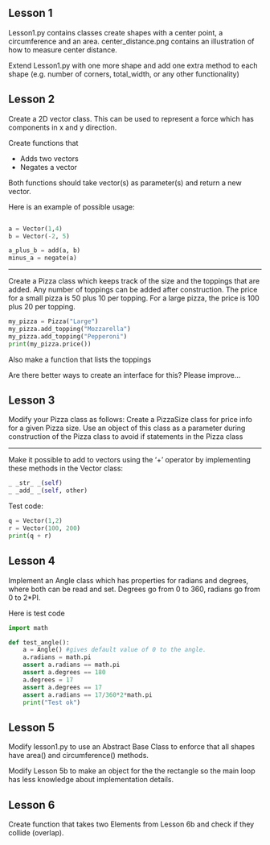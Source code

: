 ## Lesson 1
Lesson1.py contains classes create shapes with a center point, a circumference and an area. center_distance.png contains an illustration of how to measure center distance. 

Extend Lesson1.py with one more shape and add one extra method to each shape (e.g. number of corners, total_width, or any other functionality)

## Lesson 2

Create a 2D vector class. This can be used to represent a force which has components in x and y direction. 

Create functions that 
* Adds two vectors
* Negates a vector 

Both functions should take vector(s) as parameter(s) and return a new vector.  

Here is an example of possible usage:
```Python

a = Vector(1,4)
b = Vector(-2, 5)

a_plus_b = add(a, b)
minus_a = negate(a)
```
---
Create a Pizza class which keeps track of the size and the toppings that are added. Any number of toppings can be added after construction. The price for a small pizza is 50 plus 10 per topping. For a large pizza, the price is 100 plus 20 per topping. 

```Python
my_pizza = Pizza("Large")
my_pizza.add_topping("Mozzarella")
my_pizza.add_topping("Pepperoni")
print(my_pizza.price())
```

Also make a function that lists the toppings

Are there better ways to create an interface for this? Please improve…

## Lesson 3
Modify your Pizza class as follows: Create a PizzaSize class for price info for a given Pizza size. 
Use an object of this class as a parameter during construction of the Pizza class to avoid if statements in the Pizza class

---
Make it possible to add to vectors using the ‘+’ operator by implementing these methods in the Vector class:
```Python
_ _str_ _(self) 
_ _add_ _(self, other)
```

Test code: 
```Python
q = Vector(1,2)
r = Vector(100, 200)
print(q + r)
```

## Lesson 4
Implement an Angle class which has properties for radians and degrees, where both can be read and set. Degrees go from 0 to 360, radians go from 0 to 2*PI. 

Here is test code 
```Python
import math

def test_angle():
    a = Angle() #gives default value of 0 to the angle. 
    a.radians = math.pi
    assert a.radians == math.pi
    assert a.degrees == 180 
    a.degrees = 17
    assert a.degrees == 17
    assert a.radians == 17/360*2*math.pi
    print("Test ok")
```    

## Lesson 5 
Modify lesson1.py to use an Abstract Base Class to enforce that all shapes have area() and circumference() methods. 

Modify Lesson 5b to make an object for the the rectangle so the main loop has less knowledge about implementation details.

## Lesson 6
Create function that takes two Elements from Lesson 6b and check if they collide (overlap). 


